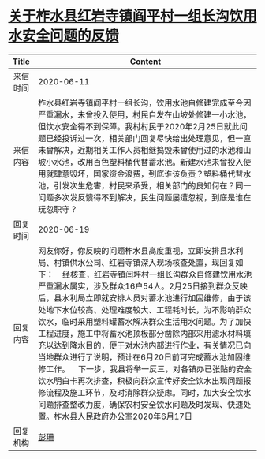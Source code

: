 # <a href="http://www.shangluo.gov.cn/zmhd/ldxxxx.jsp?urltype=leadermail.LeaderMailContentUrl&wbtreeid=1112&leadermailid=6019">关于柞水县红岩寺镇阎平村一组长沟饮用水安全问题的反馈</a>
| Title |                                                                                                                                                                                                         Content                                                                                                                                                                                                         |
|:-----:|-------------------------------------------------------------------------------------------------------------------------------------------------------------------------------------------------------------------------------------------------------------------------------------------------------------------------------------------------------------------------------------------------------------------------|
| 来信时间  | 2020-06-11                                                                                                                                                                                                                                                                                                                                                                                                              |
| 来信内容  | 柞水县红岩寺镇阎平村一组长沟，饮用水池自修建完成至今因严重漏水，未曾投入使用，村民自发在山坡处修建一小水池，但饮水安全得不到保障。我村村民于2020年2月25日就此问题已经投诉过一次，相关部门回复尽快给出处理意见，但一直未曾解决，近期相关工作人员相继捣毁未曾使用过的水池和山坡小水池，改用百色塑料桶代替蓄水池。新建水池未曾投入使用就肆意毁坏，国家资金浪费，到底谁该负责？塑料桶代替水池，引发次生危害，村民来承受，相关部门的良知何在？同一问题多次发反馈得不到解决，民生问题屡遭忽视，到底是谁在玩忽职守？                                                                                                                                                              |
| 回复时间  | 2020-06-19                                                                                                                                                                                                                                                                                                                                                                                                              |
| 回复内容  | 网友你好，你反映的问题柞水县高度重视，立即安排县水利局、村镇供水公司、红岩寺镇深入现场核查处置，现回复如下：    经核查，红岩寺镇闫坪村一组长沟群众自修建饮用水池严重漏水属实，涉及群众16户54人。2月25日接到群众反映后，县水利局立即就安排人员对蓄水池进行加固维修，由于该处地下水位较高、处理难度较大、工程耗时长，为不影响群众饮水，临时采用塑料罐蓄水解决群众生活用水问题。为了加快工程进度，施工中将蓄水池顶板部分凿除内部采用滤水材料填充以达到降水目的，便于对水池内部进行作业，有关情况已向当地群众进行了说明，预计在6月20日前可完成蓄水池加固维修工作。    下一步，我县将举一反三，对各镇办已张贴的安全饮水明白卡再次排查，积极向群众宣传好安全饮水出现问题报修流程及施工环节，及时消除群众疑虑。同时，加大安全饮水问题排查整改力度，确保农村安全饮水问题及时发现、快速处置。柞水县人民政府办公室2020年6月17日 |
| 回复机构  | <a href="../../categories/agencies/彭珊.md">彭珊</a>                                                                                                                                                                                                                                                                                                                                                                          |